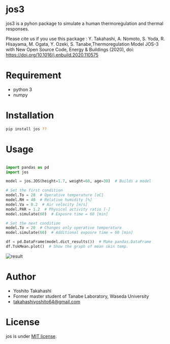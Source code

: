 # jos3

jos3 is a pyhon package to simulate a human thermoregulation and thermal responses.

Please cite us if you use this package : Y. Takahashi, A. Nomoto, S. Yoda, R. Hisayama, M. Ogata, Y. Ozeki, S. Tanabe,Thermoregulation Model JOS-3 with New Open Source Code, Energy & Buildings (2020), doi: https://doi.org/10.1016/j.enbuild.2020.110575

# Requirement
 
* python 3
* numpy

# Installation

```bash
pip install jos ??
```

# Usage

```python

import pandas as pd
import jos

model = jos.JOS(height=1.7, weight=60, age=30)  # Builds a model

# Set the first condition
model.To = 28  # Operative temperature [oC]
model.RH = 40  # Relative humidity [%]
model.Va = 0.2  # Air velocity [m/s]
model.PAR = 1.2  # Physical activity ratio [-]
model.simulate(60)  # Exposre time = 60 [min]

# Set the next condition
model.To = 20  # Changes only operative temperature
model.simulate(60)  # Additional exposre time = 60 [min]

df = pd.DataFrame(model.dict_results())  # Make pandas.DataFrame
df.TskMean.plot()  # Show the graph of mean skin temp.
```

![result](https://raw.githubusercontent.com/TanabeLab/jos3/tree/develop/example/ex_result.png)

# Author

* Yoshito Takahashi
* Former master student of Tanabe Laboratory, Waseda University
* takahashiyoshito64@gmail.com

# License
jos is under [MIT license](https://en.wikipedia.org/wiki/MIT_License).

